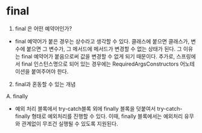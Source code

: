 ﻿# final

1. final 은 어떤 예약어인가?
- final 예약어가 붙은 경우는 상수라고 생각할 수 있다. 클래스에 붙으면 클래스가, 변수에 붙으면 그 변수가, 그 메서드에 메서드가 변경할 수 없는 상태가 된다. 그 이유는 final 예약어가 붙음으로써 값을 변경할 수 없게 되기 때문이다. 추가로, 스프링에서 final 인스턴스명으로 되어 있는 경우에는 RequiredArgsConstructors 어노테이션을 붙여주어야 한다.

2. final과 혼동할 수 있는 개념

A. finally

- 예외 처리 블록에서 try-catch블록 외에 finally 블록을 덧붙여서 try-catch-finally 형태로 예외처리를 진행할 수 있다. 이때, finally 블록에서는 예외처리 유무와 관계없이 무조건 실행될 수 있도록 지원된다.
